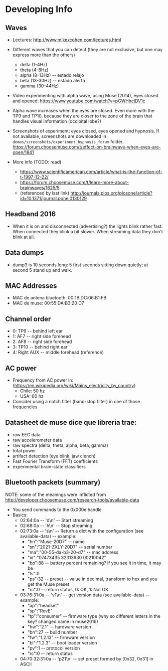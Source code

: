 # Developing Info

## Waves
* Lectures: http://www.mikexcohen.com/lectures.html
* Different waves that you can detect (they are not exclusive, but one may express more than the others)
  + delta (1-4Hz)
  + theta (4-8Hz)
  + alpha (8-13Hz) -- estado relajo
  + beta (13-30Hz) -- estado alerta
  + gamma (30-44Hz)
* Video experimenting with alpha wave, using Muse (2014), eyes closed and opened: https://www.youtube.com/watch?v=pGWHhclDV1c
* Alpha wave increases when the eyes are closed. Even more with the TP9 and TP10, because they are closer to the zone of the brain that handles visual information (occipital lobe?)
* Screenshots of experiment: eyes closed, eyes opened and hypnosis. If not available, screenshots are downloaded in `demos/screenshots/experiment_hypnosis_forum` folder. https://forum.choosemuse.com/t/effect-on-brainwave-when-eyes-are-open/1841

* More info (TODO: read)
  + https://www.scientificamerican.com/article/what-is-the-function-of-t-1997-12-22/
  + https://forum.choosemuse.com/t/learn-more-about-brainwaves/1625/5
  + (referenced by last link) http://journals.plos.org/plosone/article?id=10.1371/journal.pone.0130129

## Headband 2016
* When it is on and disconnected (advertising?) the lights blink rather fast. When connected they blink a bit slower. When streaming data they don't blink at all.

## Data dumps
* dump3 is 10 seconds long: 5 first seconds sitting down quietly; at second 5 stand up and walk.

## MAC Addresses
* MAC de antena bluetooth: 00:1B:DC:06:B1:FB
* MAC de muse: 00:55:DA:B3:20:D7

## Channel order
* 0: TP9 -- behind left ear
* 1: AF7 -- right side forehead
* 2: AF8 -- right side forehead
* 3: TP10 -- behind right ear
* 4: Right AUX -- middle forehead (reference)

## AC power
* Frequency from AC power in: (https://en.wikipedia.org/wiki/Mains_electricity_by_country)   
  + Chile: 50 hz
  + USA: 60 hz
* Consider using a notch filter (band-stop filter) in one of those frequencies


## Datasheet de muse dice que libreria trae:
* raw EEG data
* raw accelerometer data
* raw spectra (delta, theta, alpha, beta, gamma)
* total power
* artifact detection (eye blink, jaw clench)
* Fast Fourier Transform (FFT) coefficients
* experimental brain-state classifiers


## Bluetooth packets (summary)
NOTE: some of the meanings were inflicted from http://developer.choosemuse.com/research-tools/available-data

* You send commands to the 0x000e handle
* Basics:
  - 02:64:0a -- 'd\n' -- Start streaming
  - 02:68:0a -- 'h\n' -- Stop streaming
  - 02:73:0a -- 's\n' -- Return a dict with the configuration (see available-data) -- example:
    + "hn":"Muse-20D7" -- name
    + "sn":"2021-ZXLY-20D7" -- serial number
    + "ma":"00-55-da-b3-20-d7" -- mac address
    + "id":"07473435 32313630 00210042"
    + "bp":88 -- battery percent remaining? if you see it in time, it may be
    + "ts":0
    + "ps":32 -- preset -- value in decimal, transform to hex and you get the Muse preset
    + "rc":0 -- return status, 0: OK, 1: Not OK
  - 03:76:31:0a -- 'v1\n' -- get version data (see available-data) -- example:
    + "ap":"headset"
    + "sp":"RevE"
    + "tp":"consumer" -- firmware type (why so different letters in the key? changed name in muse2016)
    + "hw":"2.1" -- hardware version
    + "bn":27 -- build number
    + "fw":"1.2.13" -- firmware version
    + "bl":"1.2.3" -- boot loader version
    + "pv":1 -- protocol version
    + "rc":0 -- return status
  - 04:70:32:31:0a -- 'p21\n' -- set preset formed by [0x32, 0x31] in ASCII
